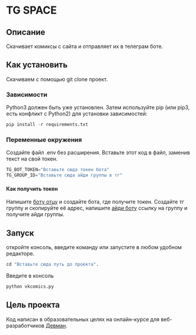 # TG SPACE

## Описание
Скачивает комиксы с сайта и отправляет их в телеграм боте.
## Как установить
Скачиваем с помощью git clone проект.
### Зависимости
Python3 должен быть уже установлен. Затем используйте pip (или pip3, есть конфликт с Python2) для установки зависимостей:
```python
pip install -r requirements.txt
```
### Переменные окружения
Создайте файл .env без расширения.
Вставьте этот код в файл, заменив текст на свой токен.
```python
TG_BOT_TOKEN="Вставьте сюда токен бота"
TG_GROUP_ID="Вставьте сюда айди группы в тг"
```
#### Как получить токен
  Напишите [боту отцу]("@BotFather") и создайте бота, где получите токен.
  Создайте тг группу и скопируйте её адрес, напишите [айди боту]("@username_to_id_bot") ссылку на группу и получите айди группы.
## Запуск
откройте консоль, введите команду или запустите в любом удобном редакторе.
```python
cd "Вставьте сюда путь до проекта".
```
Введите в консоль 
```python
python vkcomics.py
```
## Цель проекта
Код написан в образовательных целях на онлайн-курсе для веб-разработчиков [Девман]("dvmn.org").